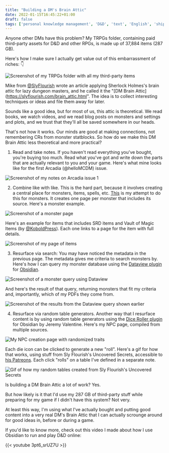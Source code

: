 ```yaml
---
title: "Building a DM's Brain Attic"
date: 2022-01-15T16:45:22+01:00
draft: false
tags: ['personal knowledge management', 'D&D', 'text', 'English', 'ship30for30', 'obsidian']
---
```


Anyone other DMs have this problem? My TRPGs folder, containing paid third-party assets for D&D and other RPGs, is made up of 37,884 items (287 GB).

Here's how I make sure I actually get value out of this embarrassment of riches: 👇

![Screenshot of my TRPGs folder with all my third-party items](/assets/trpgs.png)

Mike from [@SlyFlourish](https://twitter.com/SlyFlourish) wrote an article applying Sherlock Holmes's brain attic for lazy dungeon masters, and he called it the "[DM Brain Attic](https://slyflourish.com/brain_attic.html". The idea is to collect interesting techniques or ideas and file them away for later.


Sounds like a good idea, but for most of us, this attic is theoretical. We read books, we watch videos, and we read blog posts on monsters and settings and plots, and we trust that they'll all be saved somewhere in our heads.


That's not how it works. Our minds are good at making connections, not remembering CRs from monster statblocks. So how do we make this DM Brain Attic less theoretical and more practical?


1. Read and take notes. If you haven't read everything you've bought, you're buying too much. Read what you've got and write down the parts that are actually relevant to you and your game. Here's what mine looks like for the first Arcadia (@helloMCDM) issue.

![Screenshot of my notes on Arcadia issue 1](/assets/arcadia.png)

2. Combine like with like. This is the hard part, because it involves creating a central place for monsters, items, spells, etc. [This](https://github.com/nicolevanderhoeven/xios-guide-to-monsters) is my attempt to do this for monsters. It creates one page per monster that includes its source. Here's a monster example.

![Screenshot of a monster page](/assets/zombie.png)

Here's an example for items that includes SRD items and Vault of Magic Items (by [@KoboldPress](https://twitter.com/KoboldPress)). Each one links to a page for the item with full details.

![Screenshot of my page of items](/assets/vault-of-magic.png)

3. Resurface via search: You may have noticed the metadata in the previous page. The metadata gives me criteria to search monsters by. Here's how I can query my monster database using the [Dataview plugin](https://github.com/blacksmithgu/obsidian-dataview) for [Obsidian](https://obsidian.md).

![Screenshot of a monster query using Dataview](/assets/dataview-query.png)

And here's the result of that query, returning monsters that fit my criteria and, importantly, which of my PDFs they come from.

![Screenshot of the results from the Dataview query shown earlier](/assets/dataview-result.png)

4. Resurface via random table generators. Another way that I resurface content is by using random table generators using the [Dice Roller plugin](https://github.com/valentine195/obsidian-dice-roller) for Obsidian by Jeremy Valentine. Here's my NPC page, compiled from multiple sources.

![My NPC creation page with randomized traits](/assets/npc-rolls.png)

Each die icon can be clicked to generate a new "roll". Here's a gif for how that works, using stuff from Sly Flourish's Uncovered Secrets, accessible to [his Patreons](https://www.patreon.com/slyflourish). Each click "rolls" on a table I've defined in a separate note.

![Gif of how my random tables created from Sly Flourish's Uncovered Secrets](/assets/uncoveredsecrets_02.gif)

Is building a DM Brain Attic a lot of work? Yes.

But how likely is it that I'd use my 287 GB of third-party stuff while preparing for my game if I didn't have this system? Not very.

At least this way, I'm using what I've actually bought and putting good content into a very real DM's Brain Attic that I can actually scrounge around for good ideas in, before or during a game.

If you'd like to know more, check out this video I made about how I use Obsidian to run and play D&D online:

{{< youtube 3pt6_srUZ7U >}}